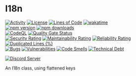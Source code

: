 # I18n
[![Activity](https://img.shields.io/github/commit-activity/m/Mephisto5558/I18n)](https://github.com/Mephisto5558/I18n/pulse)
[![License](https://img.shields.io/github/license/Mephisto5558/I18n)](https://github.com/Mephisto5558/I18n/blob/main/LICENSE)
[![Lines of Code](https://sonarcloud.io/api/project_badges/measure?project=Mephisto5558_I18n&metric=ncloc)](https://sonarcloud.io/component_measures?metric=ncloc&id=Mephisto5558_I18n)
[![wakatime](https://wakatime.com/badge/github/Mephisto5558/I18n.svg)](https://wakatime.com/badge/github/Mephisto5558/I18n)<br>
[![npm version](https://badge.fury.io/js/@mephisto5558%2Fi18n.svg)](https://www.npmjs.com/package/@mephisto5558/i18n)
[![npm downloads](https://img.shields.io/npm/dm/%40mephisto5558%2Fi18n)](https://www.npmjs.com/package/@mephisto5558/i18n)<br>
[![CodeQL](https://github.com/Mephisto5558/Bot-Website/actions/workflows/codeql.yml/badge.svg)](https://github.com/Mephisto5558/Bot-Website/actions/workflows/codeql.yml)
[![Quality Gate Status](https://sonarcloud.io/api/project_badges/measure?project=Mephisto5558_I18n&metric=alert_status)](https://sonarcloud.io/summary/new_code?id=Mephisto5558_I18n)<br>
[![Security Rating](https://sonarcloud.io/api/project_badges/measure?project=Mephisto5558_I18n&metric=security_rating)](https://sonarcloud.io/component_measures?metric=Security&id=Mephisto5558_I18n)
[![Maintainability Rating](https://sonarcloud.io/api/project_badges/measure?project=Mephisto5558_I18n&metric=sqale_rating)](https://sonarcloud.io/component_measures?metric=Maintainability&id=Mephisto5558_I18n)
[![Reliability Rating](https://sonarcloud.io/api/project_badges/measure?project=Mephisto5558_I18n&metric=reliability_rating)](https://sonarcloud.io/component_measures?metric=Reliability&id=Mephisto5558_I18n)
[![Duplicated Lines (%)](https://sonarcloud.io/api/project_badges/measure?project=Mephisto5558_I18n&metric=duplicated_lines_density)](https://sonarcloud.io/component_measures?metric=Duplications&id=Mephisto5558_I18n)<br>
[![Bugs](https://sonarcloud.io/api/project_badges/measure?project=Mephisto5558_I18n&metric=bugs)](https://sonarcloud.io/summary/new_code?id=Mephisto5558_I18n)
[![Vulnerabilities](https://sonarcloud.io/api/project_badges/measure?project=Mephisto5558_I18n&metric=vulnerabilities)](https://sonarcloud.io/summary/new_code?id=Mephisto5558_I18n)
[![Code Smells](https://sonarcloud.io/api/project_badges/measure?project=Mephisto5558_I18n&metric=code_smells)](https://sonarcloud.io/summary/new_code?id=Mephisto5558_I18n)
[![Technical Debt](https://sonarcloud.io/api/project_badges/measure?project=Mephisto5558_I18n&metric=sqale_index)](https://sonarcloud.io/summary/new_code?id=Mephisto5558_I18n)

[![Discord Server](https://discord.com/api/guilds/1011956895529041950/widget.png?style=shield)](https://discord.com/invite/yWwGTeppjR)

An I18n class, using flattened keys
